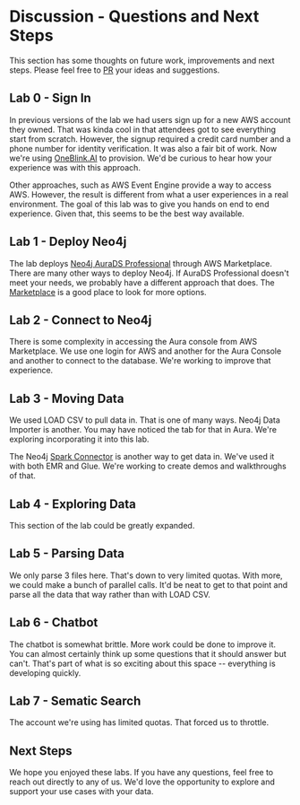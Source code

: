 # Discussion - Questions and Next Steps
This section has some thoughts on future work, improvements and next steps.  Please feel free to [PR](https://github.com/neo4j-partners/hands-on-lab-neo4j-and-sagemaker/pulls) your ideas and suggestions.

## Lab 0 - Sign In
In previous versions of the lab we had users sign up for a new AWS account they owned.  That was kinda cool in that attendees got to see everything start from scratch.  However, the signup required a credit card number and a phone number for identity verification.  It was also a fair bit of work.  Now we're using [OneBlink.AI](https://oneblink.ai/) to provision.  We'd be curious to hear how your experience was with this approach.

Other approaches, such as AWS Event Engine provide a way to access AWS.  However, the result is different from what a user experiences in a real environment.  The goal of this lab was to give you hands on end to end experience.  Given that, this seems to be the best way available.

## Lab 1 - Deploy Neo4j
The lab deploys [Neo4j AuraDS Professional](https://aws.amazon.com/marketplace/pp/prodview-2t3o7mnw5ypee) through AWS Marketplace. There are many other ways to deploy Neo4j. If AuraDS Professional doesn't meet your needs, we probably have a different approach that does. The [Marketplace](https://aws.amazon.com/marketplace/seller-profile?id=23ec694a-d2af-4641-b4d3-b7201ab2f5f9) is a good place to look for more options.

## Lab 2 - Connect to Neo4j
There is some complexity in accessing the Aura console from AWS Marketplace.  We use one login for AWS and another for the Aura Console and another to connect to the database.  We're working to improve that experience.

## Lab 3 - Moving Data
We used LOAD CSV to pull data in.  That is one of many ways.  Neo4j Data Importer is another.  You may have noticed the tab for that in Aura.  We're exploring incorporating it into this lab.

The Neo4j [Spark Connector](https://neo4j.com/docs/spark/current/) is another way to get data in.  We've used it with both EMR and Glue.  We're working to create demos and walkthroughs of that.

## Lab 4 - Exploring Data
This section of the lab could be greatly expanded.

## Lab 5 - Parsing Data
We only parse 3 files here.  That's down to very limited quotas.  With more, we could make a bunch of parallel calls.  It'd be neat to get to that point and parse all the data that way rather than with LOAD CSV.

## Lab 6 - Chatbot
The chatbot is somewhat brittle.  More work could be done to improve it.  You can almost certainly think up some questions that it should answer but can't.  That's part of what is so exciting about this space -- everything is developing quickly.

## Lab 7 - Sematic Search
The account we're using has limited quotas.  That forced us to throttle.

## Next Steps
We hope you enjoyed these labs.  If you have any questions, feel free to reach out directly to any of us.  We'd love the opportunity to explore and support your use cases with your data.
